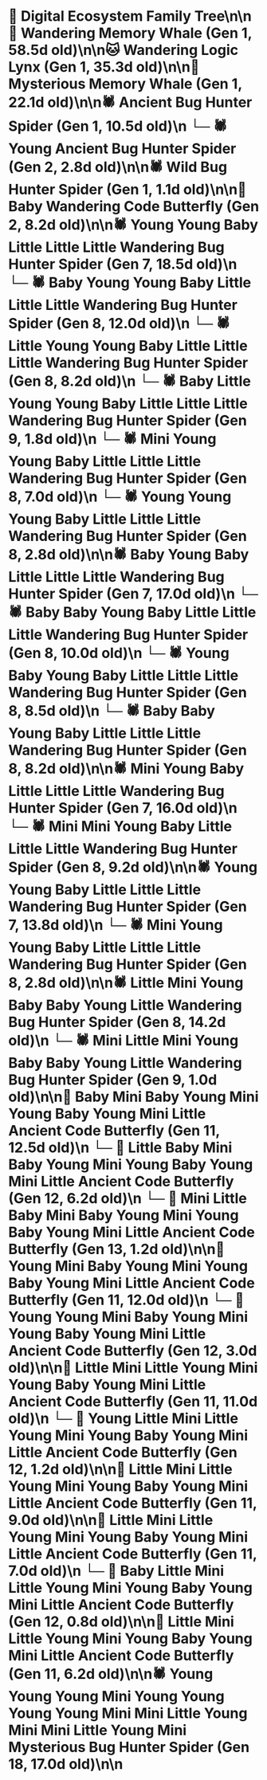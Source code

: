 # 🌳 Digital Ecosystem Family Tree\n\n🐋 Wandering Memory Whale (Gen 1, 58.5d old)\n\n🐱 Wandering Logic Lynx (Gen 1, 35.3d old)\n\n🐋 Mysterious Memory Whale (Gen 1, 22.1d old)\n\n🕷️ Ancient Bug Hunter Spider (Gen 1, 10.5d old)\n  └─ 🕷️ Young Ancient Bug Hunter Spider (Gen 2, 2.8d old)\n\n🕷️ Wild Bug Hunter Spider (Gen 1, 1.1d old)\n\n🦋 Baby Wandering Code Butterfly (Gen 2, 8.2d old)\n\n🕷️ Young Young Baby Little Little Little Wandering Bug Hunter Spider (Gen 7, 18.5d old)\n  └─ 🕷️ Baby Young Young Baby Little Little Little Wandering Bug Hunter Spider (Gen 8, 12.0d old)\n  └─ 🕷️ Little Young Young Baby Little Little Little Wandering Bug Hunter Spider (Gen 8, 8.2d old)\n    └─ 🕷️ Baby Little Young Young Baby Little Little Little Wandering Bug Hunter Spider (Gen 9, 1.8d old)\n  └─ 🕷️ Mini Young Young Baby Little Little Little Wandering Bug Hunter Spider (Gen 8, 7.0d old)\n  └─ 🕷️ Young Young Young Baby Little Little Little Wandering Bug Hunter Spider (Gen 8, 2.8d old)\n\n🕷️ Baby Young Baby Little Little Little Wandering Bug Hunter Spider (Gen 7, 17.0d old)\n  └─ 🕷️ Baby Baby Young Baby Little Little Little Wandering Bug Hunter Spider (Gen 8, 10.0d old)\n  └─ 🕷️ Young Baby Young Baby Little Little Little Wandering Bug Hunter Spider (Gen 8, 8.5d old)\n  └─ 🕷️ Baby Baby Young Baby Little Little Little Wandering Bug Hunter Spider (Gen 8, 8.2d old)\n\n🕷️ Mini Young Baby Little Little Little Wandering Bug Hunter Spider (Gen 7, 16.0d old)\n  └─ 🕷️ Mini Mini Young Baby Little Little Little Wandering Bug Hunter Spider (Gen 8, 9.2d old)\n\n🕷️ Young Young Baby Little Little Little Wandering Bug Hunter Spider (Gen 7, 13.8d old)\n  └─ 🕷️ Mini Young Young Baby Little Little Little Wandering Bug Hunter Spider (Gen 8, 2.8d old)\n\n🕷️ Little Mini Young Baby Baby Young Little Wandering Bug Hunter Spider (Gen 8, 14.2d old)\n  └─ 🕷️ Mini Little Mini Young Baby Baby Young Little Wandering Bug Hunter Spider (Gen 9, 1.0d old)\n\n🦋 Baby Mini Baby Young Mini Young Baby Young Mini Little Ancient Code Butterfly (Gen 11, 12.5d old)\n  └─ 🦋 Little Baby Mini Baby Young Mini Young Baby Young Mini Little Ancient Code Butterfly (Gen 12, 6.2d old)\n    └─ 🦋 Mini Little Baby Mini Baby Young Mini Young Baby Young Mini Little Ancient Code Butterfly (Gen 13, 1.2d old)\n\n🦋 Young Mini Baby Young Mini Young Baby Young Mini Little Ancient Code Butterfly (Gen 11, 12.0d old)\n  └─ 🦋 Young Young Mini Baby Young Mini Young Baby Young Mini Little Ancient Code Butterfly (Gen 12, 3.0d old)\n\n🦋 Little Mini Little Young Mini Young Baby Young Mini Little Ancient Code Butterfly (Gen 11, 11.0d old)\n  └─ 🦋 Young Little Mini Little Young Mini Young Baby Young Mini Little Ancient Code Butterfly (Gen 12, 1.2d old)\n\n🦋 Little Mini Little Young Mini Young Baby Young Mini Little Ancient Code Butterfly (Gen 11, 9.0d old)\n\n🦋 Little Mini Little Young Mini Young Baby Young Mini Little Ancient Code Butterfly (Gen 11, 7.0d old)\n  └─ 🦋 Baby Little Mini Little Young Mini Young Baby Young Mini Little Ancient Code Butterfly (Gen 12, 0.8d old)\n\n🦋 Little Mini Little Young Mini Young Baby Young Mini Little Ancient Code Butterfly (Gen 11, 6.2d old)\n\n🕷️ Young Young Young Mini Young Young Young Young Mini Mini Little Young Mini Mini Little Young Mini Mysterious Bug Hunter Spider (Gen 18, 17.0d old)\n\n